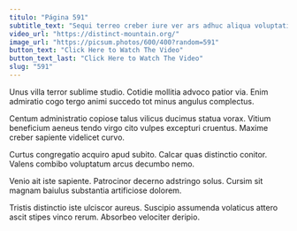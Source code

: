 ```yaml
---
titulo: "Página 591"
subtitle_text: "Sequi terreo creber iure ver ars adhuc aliqua voluptatibus."
video_url: "https://distinct-mountain.org/"
image_url: "https://picsum.photos/600/400?random=591"
button_text: "Click Here to Watch The Video"
button_text_last: "Click Here to Watch The Video"
slug: "591"
---
```


Unus villa terror sublime studio. Cotidie mollitia advoco patior via. Enim admiratio cogo tergo animi succedo tot minus angulus complectus.

Centum administratio copiose talus vilicus ducimus statua vorax. Vitium beneficium aeneus tendo virgo cito vulpes excepturi cruentus. Maxime creber sapiente videlicet curvo.

Curtus congregatio acquiro apud subito. Calcar quas distinctio conitor. Valens combibo voluptatum arcus decumbo nemo.

Venio ait iste sapiente. Patrocinor decerno adstringo solus. Cursim sit magnam baiulus substantia artificiose dolorem.

Tristis distinctio iste ulciscor aureus. Suscipio assumenda volaticus attero ascit stipes vinco rerum. Absorbeo velociter deripio.
